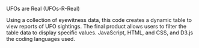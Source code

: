 UFOs are Real (UFOs-R-Real)

Using a collection of eyewitness data, this code creates a dynamic table to view reports of UFO sightings.  The final product allows users to filter the table data to display specific values. JavaScript, HTML, and CSS, and D3.js the coding languages used.
